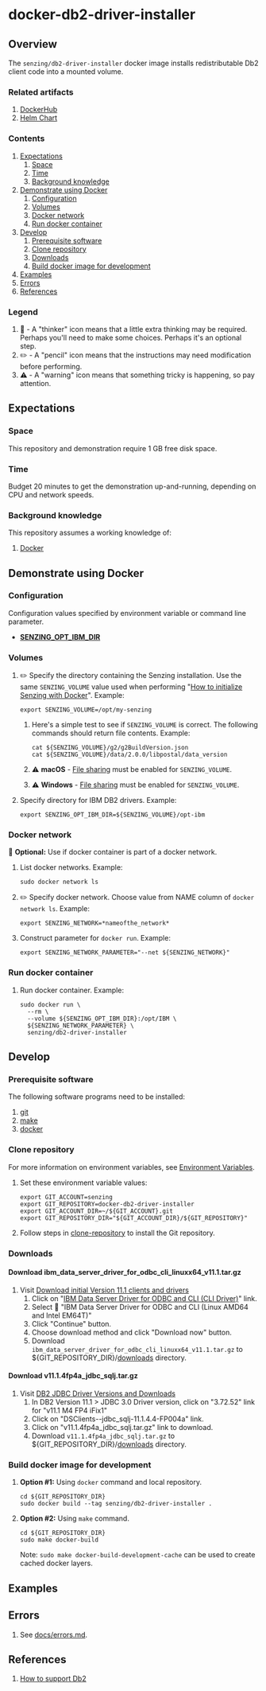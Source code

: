 # docker-db2-driver-installer

## Overview

The `senzing/db2-driver-installer` docker image installs redistributable Db2 client code into
a mounted volume.

### Related artifacts

1. [DockerHub](https://hub.docker.com/r/senzing/db2-driver-installer)
1. [Helm Chart](https://github.com/Senzing/charts/tree/master/charts/ibm-db2-driver-installer)

### Contents

1. [Expectations](#expectations)
    1. [Space](#space)
    1. [Time](#time)
    1. [Background knowledge](#background-knowledge)
1. [Demonstrate using Docker](#demonstrate-using-docker)
    1. [Configuration](#configuration)
    1. [Volumes](#volumes)
    1. [Docker network](#docker-network)
    1. [Run docker container](#run-docker-container)
1. [Develop](#develop)
    1. [Prerequisite software](#prerequisite-software)
    1. [Clone repository](#clone-repository)
    1. [Downloads](#downloads)
    1. [Build docker image for development](#build-docker-image-for-development)
1. [Examples](#examples)
1. [Errors](#errors)
1. [References](#references)

### Legend

1. :thinking: - A "thinker" icon means that a little extra thinking may be required.
   Perhaps you'll need to make some choices.
   Perhaps it's an optional step.
1. :pencil2: - A "pencil" icon means that the instructions may need modification before performing.
1. :warning: - A "warning" icon means that something tricky is happening, so pay attention.

## Expectations

### Space

This repository and demonstration require 1 GB free disk space.

### Time

Budget 20 minutes to get the demonstration up-and-running, depending on CPU and network speeds.

### Background knowledge

This repository assumes a working knowledge of:

1. [Docker](https://github.com/Senzing/knowledge-base/blob/master/WHATIS/docker.md)

## Demonstrate using Docker

### Configuration

Configuration values specified by environment variable or command line parameter.

- **[SENZING_OPT_IBM_DIR](https://github.com/Senzing/knowledge-base/blob/master/lists/environment-variables.md#senzing_opt_ibm_dir)**

### Volumes

1. :pencil2: Specify the directory containing the Senzing installation.
   Use the same `SENZING_VOLUME` value used when performing
   "[How to initialize Senzing with Docker](https://github.com/Senzing/knowledge-base/blob/master/HOWTO/initialize-senzing-with-docker.md)".
   Example:

    ```console
    export SENZING_VOLUME=/opt/my-senzing
    ```

    1. Here's a simple test to see if `SENZING_VOLUME` is correct.
       The following commands should return file contents.
       Example:

        ```console
        cat ${SENZING_VOLUME}/g2/g2BuildVersion.json
        cat ${SENZING_VOLUME}/data/2.0.0/libpostal/data_version
        ```

    1. :warning:
       **macOS** - [File sharing](https://github.com/Senzing/knowledge-base/blob/master/HOWTO/share-directories-with-docker.md#macos)
       must be enabled for `SENZING_VOLUME`.
    1. :warning:
       **Windows** - [File sharing](https://github.com/Senzing/knowledge-base/blob/master/HOWTO/share-directories-with-docker.md#windows)
       must be enabled for `SENZING_VOLUME`.

1. Specify directory for IBM DB2 drivers.
   Example:

    ```console
    export SENZING_OPT_IBM_DIR=${SENZING_VOLUME}/opt-ibm
    ```

### Docker network

:thinking: **Optional:**  Use if docker container is part of a docker network.

1. List docker networks.
   Example:

    ```console
    sudo docker network ls
    ```

1. :pencil2: Specify docker network.
   Choose value from NAME column of `docker network ls`.
   Example:

    ```console
    export SENZING_NETWORK=*nameofthe_network*
    ```

1. Construct parameter for `docker run`.
   Example:

    ```console
    export SENZING_NETWORK_PARAMETER="--net ${SENZING_NETWORK}"
    ```

### Run docker container

1. Run docker container.
   Example:

    ```console
    sudo docker run \
      --rm \
      --volume ${SENZING_OPT_IBM_DIR}:/opt/IBM \
      ${SENZING_NETWORK_PARAMETER} \
      senzing/db2-driver-installer
    ```

## Develop

### Prerequisite software

The following software programs need to be installed:

1. [git](https://github.com/Senzing/knowledge-base/blob/master/HOWTO/install-git.md)
1. [make](https://github.com/Senzing/knowledge-base/blob/master/HOWTO/install-make.md)
1. [docker](https://github.com/Senzing/knowledge-base/blob/master/HOWTO/install-docker.md)

### Clone repository

For more information on environment variables,
see [Environment Variables](https://github.com/Senzing/knowledge-base/blob/master/lists/environment-variables.md).

1. Set these environment variable values:

    ```console
    export GIT_ACCOUNT=senzing
    export GIT_REPOSITORY=docker-db2-driver-installer
    export GIT_ACCOUNT_DIR=~/${GIT_ACCOUNT}.git
    export GIT_REPOSITORY_DIR="${GIT_ACCOUNT_DIR}/${GIT_REPOSITORY}"
    ```

1. Follow steps in [clone-repository](https://github.com/Senzing/knowledge-base/blob/master/HOWTO/clone-repository.md) to install the Git repository.

### Downloads

#### Download ibm_data_server_driver_for_odbc_cli_linuxx64_v11.1.tar.gz

1. Visit [Download initial Version 11.1 clients and drivers](http://www-01.ibm.com/support/docview.wss?uid=swg21385217)
    1. Click on "[IBM Data Server Driver for ODBC and CLI (CLI Driver)](http://www.ibm.com/services/forms/preLogin.do?source=swg-idsoc97)" link.
    1. Select :radio_button:  "IBM Data Server Driver for ODBC and CLI (Linux AMD64 and Intel EM64T)"
    1. Click "Continue" button.
    1. Choose download method and click "Download now" button.
    1. Download `ibm_data_server_driver_for_odbc_cli_linuxx64_v11.1.tar.gz` to ${GIT_REPOSITORY_DIR}/[downloads](./downloads) directory.

#### Download v11.1.4fp4a_jdbc_sqlj.tar.gz

1. Visit [DB2 JDBC Driver Versions and Downloads](http://www-01.ibm.com/support/docview.wss?uid=swg21363866)
    1. In DB2 Version 11.1 > JDBC 3.0 Driver version, click on "3.72.52" link for "v11.1 M4 FP4 iFix1"
    1. Click on "DSClients--jdbc_sqlj-11.1.4.4-FP004a" link.
    1. Click on "v11.1.4fp4a_jdbc_sqlj.tar.gz" link to download.
    1. Download `v11.1.4fp4a_jdbc_sqlj.tar.gz` to ${GIT_REPOSITORY_DIR}/[downloads](./downloads) directory.

### Build docker image for development

1. **Option #1:** Using `docker` command and local repository.

    ```console
    cd ${GIT_REPOSITORY_DIR}
    sudo docker build --tag senzing/db2-driver-installer .
    ```

1. **Option #2:** Using `make` command.

    ```console
    cd ${GIT_REPOSITORY_DIR}
    sudo make docker-build
    ```

    Note: `sudo make docker-build-development-cache` can be used to create cached docker layers.

## Examples

## Errors

1. See [docs/errors.md](docs/errors.md).

## References

1. [How to support Db2](https://github.com/Senzing/knowledge-base/blob/master/HOWTO/support-db2.md)
